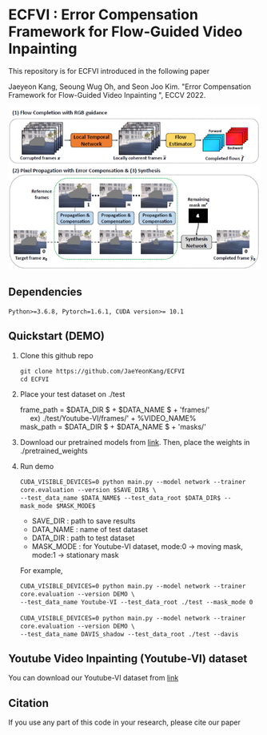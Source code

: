 # ECFVI : Error Compensation Framework for Flow-Guided Video Inpainting 

This repository is for ECFVI introduced in the following paper

Jaeyeon Kang, Seoung Wug Oh, and Seon Joo Kim. "Error Compensation Framework for Flow-Guided Video Inpainting ", ECCV 2022.


![Alt text](/imgs/overview.PNG)

## Dependencies

    Python>=3.6.8, Pytorch=1.6.1, CUDA version>= 10.1 


## Quickstart (DEMO)

1. Clone this github repo

       git clone https://github.com/JaeYeonKang/ECFVI
       cd ECFVI
        
        
 2. Place your test dataset on ./test
        
      frame_path = \$DATA_DIR \$ + \$DATA_NAME \$ + 'frames/'       
      &nbsp;&nbsp;&nbsp;&nbsp; ex) ./test/Youtube-VI/frames/' + %VIDEO_NAME%   
      mask_path = \$DATA_DIR \$ + \$DATA_NAME \$ + 'masks/'  
        
 
 3. Download our pretrained models from [link](https://drive.google.com/file/d/1SGU5RIIXzIdInLDQRQiZrU517BbQdSzX/view?usp=sharing). Then, place the weights in ./pretrained_weights
 
 
 4. Run demo
           
        CUDA_VISIBLE_DEVICES=0 python main.py --model network --trainer core.evaluation --version $SAVE_DIR$ \
        --test_data_name $DATA_NAME$ --test_data_root $DATA_DIR$ --mask_mode $MASK_MODE$ 
        
        
      + SAVE_DIR : path to save results
      + DATA_NAME : name of test dataset 
      + DATA_DIR : path to test dataset
      + MASK_MODE : for Youtube-VI dataset, mode:0 -> moving mask, mode:1 -> stationary mask
 
      For example,
        
        CUDA_VISIBLE_DEVICES=0 python main.py --model network --trainer core.evaluation --version DEMO \
        --test_data_name Youtube-VI --test_data_root ./test --mask_mode 0
        
        CUDA_VISIBLE_DEVICES=0 python main.py --model network --trainer core.evaluation --version DEMO \
        --test_data_name DAVIS_shadow --test_data_root ./test --davis
        
        
 ## Youtube Video Inpainting (Youtube-VI) dataset
 

You can download our Youtube-VI dataset from [link](https://drive.google.com/file/d/1aWXbSkzppXhlwlkVctsYrjm5pXDUvOAe/view?usp=sharing)


## Citation

If you use any part of this code in your research, please cite our paper

